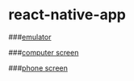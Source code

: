 # react-native-app

###[emulator](https://ibb.co/GMyQsr6)

###[computer screen](https://ibb.co/Vq54nZB)

###[phone screen](https://ibb.co/qBdgX8g)